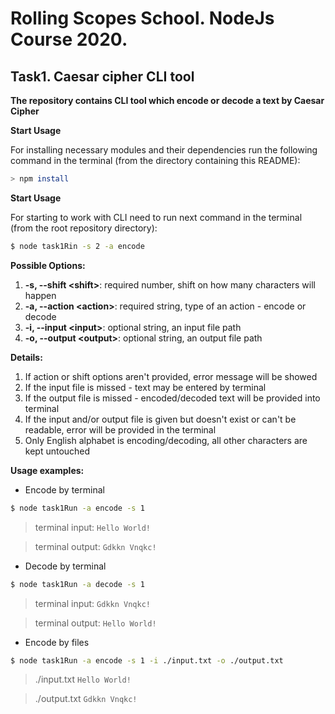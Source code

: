 # Rolling Scopes School. NodeJs Course 2020. 
## Task1. Caesar cipher CLI tool

**The repository contains CLI tool which encode or decode a text by Caesar Cipher**

**Start Usage**

For installing necessary modules and their dependencies run the following command in the terminal (from the directory containing this README):
```bash
> npm install
```

**Start Usage**

For starting to work with CLI need to run next command in the terminal (from the root repository directory):
```bash 
$ node task1Rin -s 2 -a encode
```

**Possible Options:**
1.  **-s, --shift \<shift>**: required number, shift on how many characters will happen
2.  **-a, --action \<action>**: required string, type of an action - encode or decode
3.  **-i, --input \<input>**: optional string, an input file path
4.  **-o, --output \<output>**: optional string, an output file path

**Details:**
1. If action or shift options aren't provided, error message will be showed
2. If the input file is missed - text may be entered by terminal
3. If the output file is missed - encoded/decoded text will be provided into terminal
4. If the input and/or output file is given but doesn't exist or can't be readable, error will be provided in the terminal
5. Only English alphabet is encoding/decoding, all other characters are kept untouched

**Usage examples:**
- Encode by terminal
```bash
$ node task1Run -a encode -s 1
```
> terminal input:
> `Hello World!`

> terminal output:
> `Gdkkn Vnqkc!`

- Decode by terminal
```bash
$ node task1Run -a decode -s 1
```
> terminal input:
> `Gdkkn Vnqkc!`

> terminal output:
> `Hello World!`

- Encode by files
```bash
$ node task1Run -a encode -s 1 -i ./input.txt -o ./output.txt
```
> ./input.txt
> `Hello World!`

> ./output.txt
> `Gdkkn Vnqkc!`
